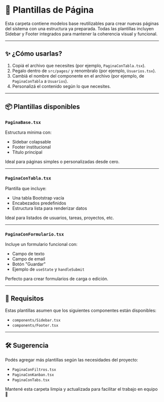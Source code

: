 # 📁 Plantillas de Página

Esta carpeta contiene modelos base reutilizables para crear nuevas páginas del sistema con una estructura ya preparada. Todas las plantillas incluyen Sidebar y Footer integrados para mantener la coherencia visual y funcional.

---

## ✨ ¿Cómo usarlas?

1. Copiá el archivo que necesites (por ejemplo, `PaginaConTabla.tsx`).
2. Pegalo dentro de `src/pages/` y renombralo (por ejemplo, `Usuarios.tsx`).
3. Cambiá el nombre del componente en el archivo (por ejemplo, de `PaginaConTabla` a `Usuarios`).
4. Personalizá el contenido según lo que necesites.

---

## 📦 Plantillas disponibles

### `PaginaBase.tsx`
Estructura mínima con:
- Sidebar colapsable
- Footer institucional
- Título principal

Ideal para páginas simples o personalizadas desde cero.

---

### `PaginaConTabla.tsx`
Plantilla que incluye:
- Una tabla Bootstrap vacía
- Encabezados predefinidos
- Estructura lista para renderizar datos

Ideal para listados de usuarios, tareas, proyectos, etc.

---

### `PaginaConFormulario.tsx`
Incluye un formulario funcional con:
- Campo de texto
- Campo de email
- Botón "Guardar"
- Ejemplo de `useState` y `handleSubmit`

Perfecto para crear formularios de carga o edición.

---

## 📌 Requisitos

Estas plantillas asumen que los siguientes componentes están disponibles:
- `components/Sidebar.tsx`
- `components/Footer.tsx`

---

## 🛠️ Sugerencia

Podés agregar más plantillas según las necesidades del proyecto:
- `PaginaConFiltros.tsx`
- `PaginaConKanban.tsx`
- `PaginaConTabs.tsx`

Mantené esta carpeta limpia y actualizada para facilitar el trabajo en equipo 🚀
